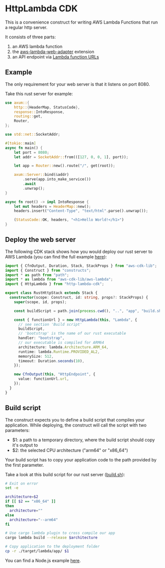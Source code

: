 # HttpLambda CDK

This is a convenience construct for writing AWS Lambda Functions that run a regular http server.

It consists of three parts:

1. an AWS lambda function
2. the [aws-lambda-web-adapter](https://github.com/awslabs/aws-lambda-web-adapter) extension
3. an API endpoint via [Lambda function URLs](https://docs.aws.amazon.com/lambda/latest/dg/lambda-urls.html)

## Example

The only requirement for your web server is that it listens on port 8080.

Take this rust server for example:

```rust
use axum::{
    http::{HeaderMap, StatusCode},
    response::IntoResponse,
    routing::get,
    Router,
};

use std::net::SocketAddr;

#[tokio::main]
async fn main() {
    let port = 8080;
    let addr = SocketAddr::from(([127, 0, 0, 1], port));

    let app = Router::new().route("/", get(root));

    axum::Server::bind(&addr)
        .serve(app.into_make_service())
        .await
        .unwrap();
}

async fn root() -> impl IntoResponse {
    let mut headers = HeaderMap::new();
    headers.insert("Content-Type", "text/html".parse().unwrap());

    (StatusCode::OK, headers, "<h1>Hello World!</h1>")
}
```

## Deploy the web server

The following CDK stack shows how you would deploy our rust server to AWS Lambda (you can find the full example [here](https://github.com/MarkusWendorf/http-lambda-cdk/tree/master/examples/rust-example/cdk/lib/RustHttpStack.ts)):

```ts
import { CfnOutput, Duration, Stack, StackProps } from "aws-cdk-lib";
import { Construct } from "constructs";
import * as path from "path";
import * as lambda from "aws-cdk-lib/aws-lambda";
import { HttpLambda } from "http-lambda-cdk";

export class RustHttpStack extends Stack {
  constructor(scope: Construct, id: string, props?: StackProps) {
    super(scope, id, props);

    const buildScript = path.join(process.cwd(), "..", "app", "build.sh");

    const { functionUrl } = new HttpLambda(this, "Lambda", {
      // see section 'Build script'
      buildScript,
      // 'bootstrap' is the name of our rust executable
      handler: "bootstrap",
      // our executable is compiled for ARM64
      architecture: lambda.Architecture.ARM_64,
      runtime: lambda.Runtime.PROVIDED_AL2,
      memorySize: 512,
      timeout: Duration.seconds(10),
    });

    new CfnOutput(this, "HttpEndpoint", {
      value: functionUrl.url,
    });
  }
}
```

## Build script

The construct expects you to define a build script that compiles your application.
While deploying, the construct will call the script with two parameters:

- $1: a path to a temporary directory, where the build script should copy it's output to
- $2: the selected CPU architecture ("arm64" or "x86_64")

Your build script has to copy your application code to the path provided by the first parameter.

Take a look at this build script for our rust server ([build.sh](https://github.com/MarkusWendorf/http-lambda-cdk/tree/master/examples/rust-example/app/build.sh)):

```sh
# Exit on error
set -e

architecture=$2
if [[ $2 == "x86_64" ]]
then
  architecture=""
else 
  architecture="--arm64"
fi

# Use cargo lambda plugin to cross compile our app
cargo lambda build --release $architecture

# Copy application to the deployment folder
cp -r ./target/lambda/app/ $1
```

You can find a Node.js example [here](https://github.com/MarkusWendorf/http-lambda-cdk/tree/master/examples/nodejs-example/app/build.sh).